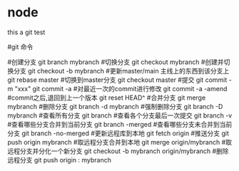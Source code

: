 # node
this a git test


#git 命令

#创建分支
git branch mybranch
#切换分支
git checkout mybranch
#创建并切换分支
git checkout -b mybranch
#更新master/main 主线上的东西到该分支上
git rebase master
#切换到master分支
git checkout master
#提交
git commit -m "xxx"
git commit -a
#对最近一次的commit进行修改
git commit -a -amend
#commit之后,退回到上一个版本
git reset HEAD^
#合并分支
git merge mybranch
#删除分支
git branch -d mybranch
#强制删除分支
git branch -D mybranch
#查看所有分支
git branch
#查看各个分支最后一次提交
git branch -v
#查看哪些分支合并到当前分支
git branch -merged
#查看哪些分支未合并到当前分支
git branch -no-merged
#更新远程库到本地
git fetch origin
#推送分支
git push origin mybranch
#取远程分支合并到本地
git merge origin/mybranch
#取远程分支并分化一个新分支
git checkout -b mybranch origin/mybranch
#删除远程分支
git push origin : mybranch

